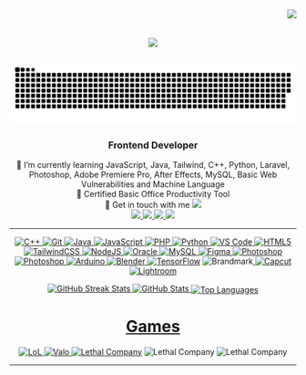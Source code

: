 <img align="right" src="https://visitor-badge.laobi.icu/badge?page_id=MrKyDev.MrKyDev" />

<h1 align="center">
        <img src="https://readme-typing-svg.herokuapp.com/?font=Righteous&size=35&center=true&vCenter=true&width=500&height=70&duration=4000&lines=Hi+There!+👋;+I'm+MrKyDev!" />
</h1>

![snake gif](https://github.com/MrKyDev/MrKyDev/blob/output/github-snake-dark.svg)

<h3 align="center">Frontend Developer</h3>

<div align="center">
  🌱 I’m currently learning JavaScript, Java, Tailwind, C++, Python, Laravel, Photoshop, Adobe Premiere Pro, After Effects, MySQL, Basic Web Vulnerabilities and Machine Language<br>
  📝 Certified Basic Office Productivity Tool<br>
  💬 Get in touch with me <a href="mailto:kydev1323@gmail.com" class="button"><img src="https://www.pinclipart.com/picdir/big/143-1432236_contacts-us-mail-mail-gif-us-mail-gifs.png" width="3%" ></a>
</div>

<div align="center"> 
  <a href="https://www.linkedin.com/in/kyle-joshua-noel-alvaro-968061325/" target="_blank">
    <img src="https://cdn-icons-png.flaticon.com/512/174/174857.png" target="_blank" width="5%"/>
  </a>
  <a href="https://github.com/MrKyDev" target="_blank">
     <img src="https://cdn3d.iconscout.com/3d/free/thumb/free-github-8173947-6491025.png" target="_blank" width="5%" />
  </a>
  <a href="https://www.instagram.com/kydev_pcm2600" target="_blank">
     <img src="https://cdn-icons-png.flaticon.com/512/2111/2111463.png" target="_blank" width="5%"/> 
  </a>
  <a href="https://www.facebook.com/PCM2600" target="_blank">
     <img src="https://cdn-icons-png.flaticon.com/512/733/733547.png" target="_blank" width="5%"/> 
  </a>
</div>

<hr/>

<p align="center">
<a href="https://docs.microsoft.com/en-us/cpp/?view=msvc-170" target="_blank" rel="noreferrer">
<img src="https://raw.githubusercontent.com/danielcranney/readme-generator/main/public/icons/skills/cplusplus-colored.svg" width="60" height="60" alt="C++" /></a><a href="https://git-scm.com/" target="_blank" rel="noreferrer">
<img src="https://raw.githubusercontent.com/danielcranney/readme-generator/main/public/icons/skills/git-colored.svg" width="60" height="60" alt="Git" /></a><a href="https://www.oracle.com/java/" target="_blank" rel="noreferrer">
<img src="https://raw.githubusercontent.com/danielcranney/readme-generator/main/public/icons/skills/java-colored.svg" width="60" height="60" alt="Java" /></a><a href="https://developer.mozilla.org/en-US/docs/Web/JavaScript" target="_blank" rel="noreferrer">
<img src="https://raw.githubusercontent.com/danielcranney/readme-generator/main/public/icons/skills/javascript-colored.svg" width="60" height="60" alt="JavaScript" /></a><a href="https://www.php.net/" target="_blank" rel="noreferrer">
<img src="https://raw.githubusercontent.com/danielcranney/readme-generator/main/public/icons/skills/php-colored.svg" width="60" height="60" alt="PHP" /></a><a href="https://www.python.org/" target="_blank" rel="noreferrer">
<img src="https://raw.githubusercontent.com/danielcranney/readme-generator/main/public/icons/skills/python-colored.svg" width="60" height="60" alt="Python" /></a><a href="https://code.visualstudio.com/" target="_blank" rel="noreferrer"> 
<img src="https://raw.githubusercontent.com/danielcranney/readme-generator/main/public/icons/skills/visualstudiocode.svg" width="60" height="60" alt="VS Code" /></a><a href="https://www.sublimetext.com/index2" target="_blank" rel="noreferrer">
<img src="https://raw.githubusercontent.com/danielcranney/readme-generator/main/public/icons/skills/html5-colored.svg" width="60" height="60" alt="HTML5" /></a><a href="https://jquery.com/" target="_blank" rel="noreferrer"> 
<img src="https://raw.githubusercontent.com/danielcranney/readme-generator/main/public/icons/skills/tailwindcss-colored.svg" width="60" height="60" alt="TailwindCSS" /></a><a href="https://getbootstrap.com/" target="_blank" rel="noreferrer">
<img src="https://raw.githubusercontent.com/danielcranney/readme-generator/main/public/icons/skills/nodejs-colored.svg" width="60" height="60" alt="NodeJS" /></a><a href="https://www.oracle.com/uk/index.html" target="_blank" rel="noreferrer">
<img src="https://raw.githubusercontent.com/danielcranney/readme-generator/main/public/icons/skills/oracle-colored.svg" width="60" height="60" alt="Oracle" /></a><a href="https://www.mongodb.com/" target="_blank" rel="noreferrer">
<img src="https://raw.githubusercontent.com/danielcranney/readme-generator/main/public/icons/skills/mysql-colored.svg" width="60" height="60" alt="MySQL" /></a><a href="https://firebase.google.com/" target="_blank" rel="noreferrer">
<img src="https://raw.githubusercontent.com/danielcranney/readme-generator/main/public/icons/skills/figma-colored.svg" width="60" height="60" alt="Figma" /></a><a href="https://www.adobe.com/uk/products/premiere.html" target="_blank" rel="noreferrer">
<img src="https://raw.githubusercontent.com/danielcranney/readme-generator/main/public/icons/skills/photoshop-colored.svg" width="60" height="60" alt="Photoshop" /></a><a href="https://wix.com" target="_blank" rel="noreferrer">
<img src="https://cdn.prod.website-files.com/65e09abf952724557f01dd99/65e09abf952724557f01e3b7_Premiere_icon.png" width="60" height="60" alt="Photoshop" /></a><a href="https://wix.com" target="_blank" rel="noreferrer">
<img src="https://raw.githubusercontent.com/danielcranney/readme-generator/main/public/icons/skills/arduino-colored.svg" width="60" height="60" alt="Arduino" /></a><a href="https://www.blender.org/" target="_blank" rel="noreferrer">
<img src="https://raw.githubusercontent.com/danielcranney/readme-generator/main/public/icons/skills/blender-colored.svg" width="60" height="60" alt="Blender" />
</a><a href="https://www.docker.com/" target="_blank" rel="noreferrer">
<img src="https://raw.githubusercontent.com/danielcranney/readme-generator/main/public/icons/skills/tensorflow-colored.svg" width="60" height="60" alt="TensorFlow" /></a>
<img src="https://assets-global.website-files.com/644238b1cf656a0846763003/6486d8b0fa5e67a38ff964d3_brandmark-icon-filled-256.webp" width="60" height="60" alt="Brandmark" /></a><a href="https://getbootstrap.com/" target="_blank" rel="noreferrer">
<img src="https://freelogopng.com/images/all_img/1664284918capcut-icon-png.png" width="60" height="60" alt="Capcut" /></a><a href="https://getbootstrap.com/" target="_blank" rel="noreferrer">
<img src="https://laurashoe.com/wp-content/uploads/2019/01/Lightroom-new-logo.png" width="60" height="60" alt="Lightroom" /></a><a href="https://getbootstrap.com/" target="_blank" rel="noreferrer">
</p>

<div align="center">
  <!-- Streak Stats -->
  <img width="390" src="https://streak-stats.demolab.com/?user=MrKyDev&theme=react&hide_border=true" alt="GitHub Streak Stats"/>

  <!-- GitHub Stats -->
  <img width="390" src="https://github-readme-stats.vercel.app/api?username=MrKyDev&count_private=true&show_icons=true&theme=react&rank_icon=github&border_radius=10" alt="GitHub Stats"/>
  <!--Top Language-->
  <img width="390" align="center" src="https://github-readme-stats.vercel.app/api/top-langs/?username=MrKyDev&hide=HTML&langs_count=8&layout=compact&theme=react&border_radius=10&size_weight=0.5&count_weight=0.5&exclude_repo=github-readme-stats" alt="Top Languages"/>
  <br/>
  
<rm>    
    <div>

<h1 align="center">Games</h1>
<img src="https://i.imgur.com/6PSraK6.jpg" width="60" height="60" alt="LoL" /></a><a href="https://getbootstrap.com/" target="_blank" rel="noreferrer">
<img src="https://th.bing.com/th/id/OIP.E334G0500JuhIqSBLnoPpAHaFD?w=1200&h=818&rs=1&pid=ImgDetMain" width="70" height="60" alt="Valo" /></a><a href="https://getbootstrap.com/" target="_blank" rel="noreferrer">
<img src="https://th.bing.com/th/id/OIP.fDZ8q2nv3-rBi7RXAYnKGQHaEK?rs=1&pid=ImgDetMain" width="70" height="60" alt="Lethal Company" /></a><a href="https://getbootstrap.com/" target="_blank" rel="noreferrer"></a>
<img src="https://brandslogos.com/wp-content/uploads/images/large/grand-theft-auto-v-logo.png" width="70" height="60" alt="Lethal Company" /></a><a href="https://getbootstrap.com/" target="_blank" rel="noreferrer"></a>
<img src="https://sm.ign.com/t/ign_nordic/video/r/repo-offic/repo-official-release-trailer_7bby.600.png" width="70" height="60" alt="Lethal Company" /></a><a href="https://getbootstrap.com/" target="_blank" rel="noreferrer"></a>


<br/>

<hr/>
